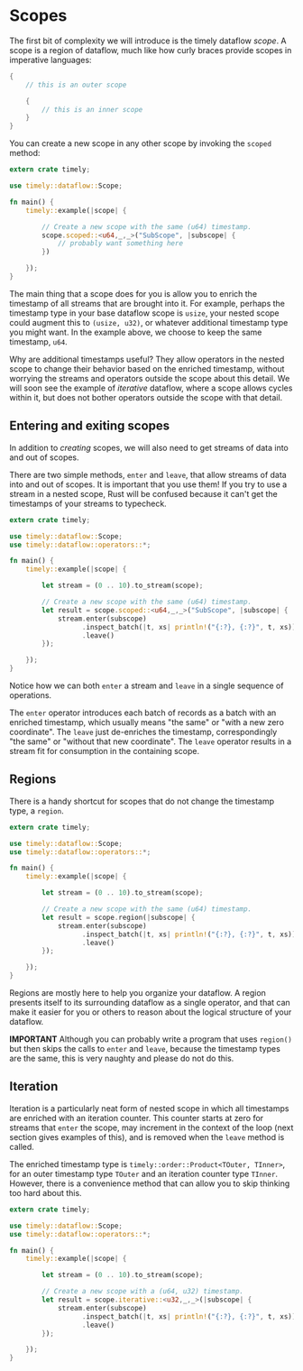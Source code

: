 # Scopes

The first bit of complexity we will introduce is the timely dataflow *scope*. A scope is a region of dataflow, much like how curly braces provide scopes in imperative languages:

```rust
{
    // this is an outer scope

    {
        // this is an inner scope
    }
}
```

You can create a new scope in any other scope by invoking the `scoped` method:

```rust
extern crate timely;

use timely::dataflow::Scope;

fn main() {
    timely::example(|scope| {

        // Create a new scope with the same (u64) timestamp.
        scope.scoped::<u64,_,_>("SubScope", |subscope| {
            // probably want something here
        })

    });
}
```

The main thing that a scope does for you is allow you to enrich the timestamp of all streams that are brought into it. For example, perhaps the timestamp type in your base dataflow scope is `usize`, your nested scope could augment this to `(usize, u32)`, or whatever additional timestamp type you might want. In the example above, we choose to keep the same timestamp, `u64`.

Why are additional timestamps useful? They allow operators in the nested scope to change their behavior based on the enriched timestamp, without worrying the streams and operators outside the scope about this detail. We will soon see the example of *iterative* dataflow, where a scope allows cycles within it, but does not bother operators outside the scope with that detail.

## Entering and exiting scopes

In addition to *creating* scopes, we will also need to get streams of data into and out of scopes.

There are two simple methods, `enter` and `leave`, that allow streams of data into and out of scopes. It is important that you use them! If you try to use a stream in a nested scope, Rust will be confused because it can't get the timestamps of your streams to typecheck.

```rust
extern crate timely;

use timely::dataflow::Scope;
use timely::dataflow::operators::*;

fn main() {
    timely::example(|scope| {

        let stream = (0 .. 10).to_stream(scope);

        // Create a new scope with the same (u64) timestamp.
        let result = scope.scoped::<u64,_,_>("SubScope", |subscope| {
            stream.enter(subscope)
                  .inspect_batch(|t, xs| println!("{:?}, {:?}", t, xs))
                  .leave()
        });

    });
}
```

Notice how we can both `enter` a stream and `leave` in a single sequence of operations.

The `enter` operator introduces each batch of records as a batch with an enriched timestamp, which usually means "the same" or "with a new zero coordinate". The `leave` just de-enriches the timestamp, correspondingly "the same" or "without that new coordinate". The `leave` operator results in a stream fit for consumption in the containing scope.

## Regions

There is a handy shortcut for scopes that do not change the timestamp type, a `region`.

```rust
extern crate timely;

use timely::dataflow::Scope;
use timely::dataflow::operators::*;

fn main() {
    timely::example(|scope| {

        let stream = (0 .. 10).to_stream(scope);

        // Create a new scope with the same (u64) timestamp.
        let result = scope.region(|subscope| {
            stream.enter(subscope)
                  .inspect_batch(|t, xs| println!("{:?}, {:?}", t, xs))
                  .leave()
        });

    });
}
```

Regions are mostly here to help you organize your dataflow. A region presents itself to its surrounding dataflow as a single operator, and that can make it easier for you or others to reason about the logical structure of your dataflow.

**IMPORTANT** Although you can probably write a program that uses `region()` but then skips the calls to `enter` and `leave`, because the timestamp types are the same, this is very naughty and please do not do this.

## Iteration

Iteration is a particularly neat form of nested scope in which all timestamps are enriched with an iteration counter. This counter starts at zero for streams that `enter` the scope, may increment in the context of the loop (next section gives examples of this), and is removed when the `leave` method is called.

The enriched timestamp type is `timely::order::Product<TOuter, TInner>`, for an outer timestamp type `TOuter` and an iteration counter type `TInner`. However, there is a convenience method that can allow you to skip thinking too hard about this.

```rust
extern crate timely;

use timely::dataflow::Scope;
use timely::dataflow::operators::*;

fn main() {
    timely::example(|scope| {

        let stream = (0 .. 10).to_stream(scope);

        // Create a new scope with a (u64, u32) timestamp.
        let result = scope.iterative::<u32,_,_>(|subscope| {
            stream.enter(subscope)
                  .inspect_batch(|t, xs| println!("{:?}, {:?}", t, xs))
                  .leave()
        });

    });
}
```
